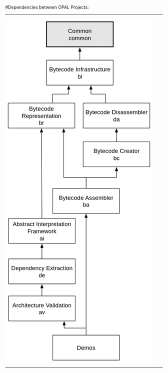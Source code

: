 #Dependencies between OPAL Projects:

---
 
<div style="border:1px">
 <svg xmlns="http://www.w3.org/2000/svg" xmlns:xl="http://www.w3.org/1999/xlink" version="1.1" viewBox="115 41 354 826" width="354pt" height="826pt" xmlns:dc="http://purl.org/dc/elements/1.1/"><metadata> Produced by OmniGraffle 6.6.1 <dc:date>2016-12-17 12:23:15 +0000</dc:date></metadata><defs><marker orient="auto" overflow="visible" markerUnits="strokeWidth" id="FilledArrow_Marker" viewBox="-10 -5 11 10" markerWidth="11" markerHeight="10" color="black"><g><path d="M -8.08 0 L 0 3.03 L 0 -3.03 Z" fill="currentColor" stroke="currentColor" stroke-width="1"/></g></marker><marker orient="auto" overflow="visible" markerUnits="strokeWidth" id="FilledArrow_Marker_2" viewBox="-1 -4 10 8" markerWidth="10" markerHeight="8" color="black"><g><path d="M 8 0 L 0 -3 L 0 3 Z" fill="currentColor" stroke="currentColor" stroke-width="1"/></g></marker><font-face font-family="Helvetica" font-size="14" panose-1="2 11 4 3 2 2 2 2 2 4" units-per-em="1000" underline-position="-75" underline-thickness="50" slope="0" x-height="524" cap-height="718" ascent="770.00427" descent="-229.99573" font-weight="300"><font-face-src><font-face-name name="Helvetica-Light"/></font-face-src></font-face><font-face font-family="Helvetica" font-size="14" units-per-em="1000" underline-position="-75.683594" underline-thickness="49.316406" slope="0" x-height="522.94922" cap-height="717.28516" ascent="770.01953" descent="-229.98047" font-weight="500"><font-face-src><font-face-name name="Helvetica"/></font-face-src></font-face></defs><g stroke="none" stroke-opacity="1" stroke-dasharray="none" fill="none" fill-opacity="1"><title>Canvas 1</title><rect fill="white" width="576" height="1468"/><g><title>Layer 1</title><path d="M 202 312.98 L 202 314.98 L 202.5 411.5 L 203 508.02 L 203 520" marker-start="url(#FilledArrow_Marker)" stroke="black" stroke-linecap="round" stroke-linejoin="round" stroke-width="1"/><path d="M 382 405.98 L 382 407.98 L 382 422 L 345.5 422 L 309 422 L 309 436.02 L 309 448" marker-start="url(#FilledArrow_Marker)" stroke="black" stroke-linecap="round" stroke-linejoin="round" stroke-width="1"/><line x1="203" y1="706" x2="203" y2="686.9" marker-end="url(#FilledArrow_Marker_2)" stroke="black" stroke-linecap="round" stroke-linejoin="round" stroke-width="1"/><path d="M 382 312.98 L 382 314.98 L 382 319.5 L 382 324.02 L 382 336" marker-start="url(#FilledArrow_Marker)" stroke="black" stroke-linecap="round" stroke-linejoin="round" stroke-width="1"/><path d="M 320.66667 209.98 L 320.66667 211.98 L 320.66667 221.5 L 338 221.5 L 355.33333 221.5 L 355.33333 231.02 L 355.33333 243" marker-start="url(#FilledArrow_Marker)" stroke="black" stroke-linecap="round" stroke-linejoin="round" stroke-width="1"/><path d="M 294 118.98 L 294 119.98 L 294 124 L 294 128.02 L 294 140" marker-start="url(#FilledArrow_Marker)" stroke="black" stroke-linecap="round" stroke-linejoin="round" stroke-width="1"/><path d="M 267.33333 209.98 L 267.33333 211.98 L 267.33333 221.5 L 248 221.5 L 228.66667 221.5 L 228.66667 231.02 L 228.66667 243" marker-start="url(#FilledArrow_Marker)" stroke="black" stroke-linecap="round" stroke-linejoin="round" stroke-width="1"/><rect x="214" y="48" width="160" height="60" fill="#e5e5e5"/><rect x="214" y="48" width="160" height="60" stroke="black" stroke-linecap="butt" stroke-linejoin="miter" stroke-width="2"/><text transform="translate(219 61)" fill="black"><tspan font-family="Helvetica" font-size="14" font-weight="300" x="46.608" y="14" textLength="56.784">Common</tspan><tspan font-family="Helvetica" font-size="14" font-weight="500" x="48.15869" y="31" textLength="53.682617">common</tspan></text><rect x="214" y="140" width="160" height="60" fill="white"/><rect x="214" y="140" width="160" height="60" stroke="black" stroke-linecap="round" stroke-linejoin="round" stroke-width="1"/><text transform="translate(219 153)" fill="black"><tspan font-family="Helvetica" font-size="14" font-weight="300" x="1.465" y="14" textLength="147.07">Bytecode Infrastructure</tspan><tspan font-family="Helvetica" font-size="14" font-weight="500" x="69.551758" y="31" textLength="10.8964844">bi</tspan></text><rect x="122" y="243" width="160" height="60" fill="white"/><rect x="122" y="243" width="160" height="60" stroke="black" stroke-linecap="round" stroke-linejoin="round" stroke-width="1"/><text transform="translate(127 247.5)" fill="black"><tspan font-family="Helvetica" font-size="14" font-weight="300" x="45.04" y="14" textLength="63.812">Bytecode </tspan><tspan font-family="Helvetica" font-size="14" font-weight="300" x="27.533" y="31" textLength="94.934">Representation</tspan><tspan font-family="Helvetica" font-size="14" font-weight="500" x="68.77588" y="48" textLength="12.448242">br</tspan></text><rect x="302" y="243" width="160" height="60" fill="white"/><rect x="302" y="243" width="160" height="60" stroke="black" stroke-linecap="round" stroke-linejoin="round" stroke-width="1"/><text transform="translate(307 256)" fill="black"><tspan font-family="Helvetica" font-size="14" font-weight="300" x=".317" y="14" textLength="149.366">Bytecode Disassembler</tspan><tspan font-family="Helvetica" font-size="14" font-weight="500" x="67.213867" y="31" textLength="15.572266">da</tspan></text><rect x="302" y="336" width="160" height="60" fill="white"/><rect x="302" y="336" width="160" height="60" stroke="black" stroke-linecap="round" stroke-linejoin="round" stroke-width="1"/><text transform="translate(307 349)" fill="black"><tspan font-family="Helvetica" font-size="14" font-weight="300" x="19.756" y="14" textLength="110.488">Bytecode Creator</tspan><tspan font-family="Helvetica" font-size="14" font-weight="500" x="67.606934" y="31" textLength="14.786133">bc</tspan></text><rect x="229" y="448" width="160" height="60" fill="white"/><rect x="229" y="448" width="160" height="60" stroke="black" stroke-linecap="round" stroke-linejoin="round" stroke-width="1"/><text transform="translate(234 461)" fill="black"><tspan font-family="Helvetica" font-size="14" font-weight="300" x="9.648" y="14" textLength="130.704">Bytecode Assembler</tspan><tspan font-family="Helvetica" font-size="14" font-weight="500" x="67.213867" y="31" textLength="15.572266">ba</tspan></text><rect x="123" y="520" width="160" height="60" fill="white"/><rect x="123" y="520" width="160" height="60" stroke="black" stroke-linecap="round" stroke-linejoin="round" stroke-width="1"/><text transform="translate(128 524.5)" fill="black"><tspan font-family="Helvetica" font-size="14" font-weight="300" x="4.972" y="14" textLength="143.948">Abstract Interpretation </tspan><tspan font-family="Helvetica" font-size="14" font-weight="300" x="40.385" y="31" textLength="69.23">Framework</tspan><tspan font-family="Helvetica" font-size="14" font-weight="500" x="69.551758" y="48" textLength="10.8964844">ai</tspan></text><rect x="123" y="617" width="160" height="60" fill="white"/><rect x="123" y="617" width="160" height="60" stroke="black" stroke-linecap="round" stroke-linejoin="round" stroke-width="1"/><text transform="translate(128 630)" fill="black"><tspan font-family="Helvetica" font-size="14" font-weight="300" x="1.472" y="14" textLength="147.056">Dependency Extraction</tspan><tspan font-family="Helvetica" font-size="14" font-weight="500" x="67.213867" y="31" textLength="15.572266">de</tspan></text><rect x="123" y="706" width="160" height="60" fill="white"/><rect x="123" y="706" width="160" height="60" stroke="black" stroke-linecap="round" stroke-linejoin="round" stroke-width="1"/><text transform="translate(128 719)" fill="black"><tspan font-family="Helvetica" font-size="14" font-weight="300" x="4.195" y="14" textLength="141.61">Architecture Validation</tspan><tspan font-family="Helvetica" font-size="14" font-weight="500" x="67.606934" y="31" textLength="14.786133">av</tspan></text><path d="M 203 589.98 L 203 591.98 L 203 598.5 L 203 605.02 L 203 617" marker-start="url(#FilledArrow_Marker)" stroke="black" stroke-linecap="round" stroke-linejoin="round" stroke-width="1"/><path d="M 255.33333 312.98 L 255.33333 314.98 L 255.33333 422 L 309 422 L 309 436.02 L 309 448" marker-start="url(#FilledArrow_Marker)" stroke="black" stroke-linecap="round" stroke-linejoin="round" stroke-width="1"/><rect x="229" y="800" width="160" height="60" fill="white"/><rect x="229" y="800" width="160" height="60" stroke="black" stroke-linecap="round" stroke-linejoin="round" stroke-width="1"/><text transform="translate(234 821.5)" fill="black"><tspan font-family="Helvetica" font-size="14" font-weight="300" x="52.831" y="14" textLength="44.338">Demos</tspan></text><path d="M 309 783 L 282.66667 783 L 256.33333 783 L 256.33333 777.9 L 256.33333 775.9" marker-end="url(#FilledArrow_Marker_2)" stroke="black" stroke-linecap="round" stroke-linejoin="round" stroke-width="1"/><path d="M 309 800 L 309 788.1 L 309 654 L 309 519.9 L 309 517.9" marker-end="url(#FilledArrow_Marker_2)" stroke="black" stroke-linecap="round" stroke-linejoin="round" stroke-width="1"/></g></g></svg>
</div>

---
